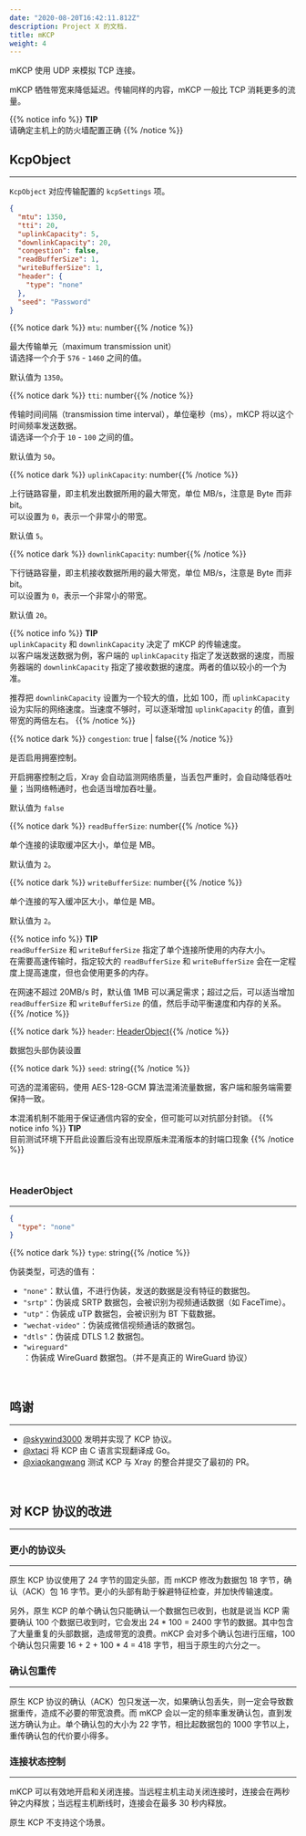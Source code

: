 ```yaml
---
date: "2020-08-20T16:42:11.812Z"
description: Project X 的文档.
title: mKCP
weight: 4
---
```


mKCP 使用 UDP 来模拟 TCP 连接。

mKCP 牺牲带宽来降低延迟。传输同样的内容，mKCP 一般比 TCP 消耗更多的流量。

{{% notice info %}}
**TIP**\
请确定主机上的防火墙配置正确
{{% /notice %}}

## KcpObject

---

`KcpObject` 对应传输配置的 `kcpSettings` 项。

```json
{
  "mtu": 1350,
  "tti": 20,
  "uplinkCapacity": 5,
  "downlinkCapacity": 20,
  "congestion": false,
  "readBufferSize": 1,
  "writeBufferSize": 1,
  "header": {
    "type": "none"
  },
  "seed": "Password"
}
```

{{% notice dark %}} `mtu`: number{{% /notice %}}

最大传输单元（maximum transmission unit）<br />
请选择一个介于 `576` - `1460` 之间的值。

默认值为 `1350`。

{{% notice dark %}} `tti`: number{{% /notice %}}

传输时间间隔（transmission time interval），单位毫秒（ms），mKCP 将以这个时间频率发送数据。<br />
请选译一个介于 `10` - `100` 之间的值。

默认值为 `50`。

{{% notice dark %}} `uplinkCapacity`: number{{% /notice %}}

上行链路容量，即主机发出数据所用的最大带宽，单位 MB/s，注意是 Byte 而非 bit。<br />
可以设置为 `0`，表示一个非常小的带宽。

默认值 `5`。

{{% notice dark %}} `downlinkCapacity`: number{{% /notice %}}

下行链路容量，即主机接收数据所用的最大带宽，单位 MB/s，注意是 Byte 而非 bit。<br />
可以设置为 `0`，表示一个非常小的带宽。

默认值 `20`。

{{% notice info %}}
**TIP**\
`uplinkCapacity` 和 `downlinkCapacity` 决定了 mKCP 的传输速度。<br />
以客户端发送数据为例，客户端的 `uplinkCapacity` 指定了发送数据的速度，而服务器端的 `downlinkCapacity` 指定了接收数据的速度。两者的值以较小的一个为准。<br />

推荐把 `downlinkCapacity` 设置为一个较大的值，比如 100，而 `uplinkCapacity` 设为实际的网络速度。当速度不够时，可以逐渐增加 `uplinkCapacity` 的值，直到带宽的两倍左右。
{{% /notice %}}

{{% notice dark %}} `congestion`: true | false{{% /notice %}}

是否启用拥塞控制。

开启拥塞控制之后，Xray 会自动监测网络质量，当丢包严重时，会自动降低吞吐量；当网络畅通时，也会适当增加吞吐量。

默认值为 `false`

{{% notice dark %}} `readBufferSize`: number{{% /notice %}}

单个连接的读取缓冲区大小，单位是 MB。

默认值为 `2`。

{{% notice dark %}} `writeBufferSize`: number{{% /notice %}}

单个连接的写入缓冲区大小，单位是 MB。

默认值为 `2`。

{{% notice info %}}
**TIP**\
`readBufferSize` 和 `writeBufferSize` 指定了单个连接所使用的内存大小。<br />
在需要高速传输时，指定较大的 `readBufferSize` 和 `writeBufferSize` 会在一定程度上提高速度，但也会使用更多的内存。<br />

在网速不超过 20MB/s 时，默认值 1MB 可以满足需求；超过之后，可以适当增加 `readBufferSize` 和 `writeBufferSize` 的值，然后手动平衡速度和内存的关系。
{{% /notice %}}

{{% notice dark %}} `header`: [HeaderObject](#headerobject){{% /notice %}}

数据包头部伪装设置

{{% notice dark %}} `seed`: string{{% /notice %}}

可选的混淆密码，使用 AES-128-GCM 算法混淆流量数据，客户端和服务端需要保持一致。

本混淆机制不能用于保证通信内容的安全，但可能可以对抗部分封锁。
{{% notice info %}}
**TIP**\
目前测试环境下开启此设置后没有出现原版未混淆版本的封端口现象
{{% /notice %}}

<br />

### HeaderObject

---

```json
{
  "type": "none"
}
```

{{% notice dark %}} `type`: string{{% /notice %}}

伪装类型，可选的值有：

- `"none"`：默认值，不进行伪装，发送的数据是没有特征的数据包。
- `"srtp"`：伪装成 SRTP 数据包，会被识别为视频通话数据（如 FaceTime）。
- `"utp"`：伪装成 uTP 数据包，会被识别为 BT 下载数据。
- `"wechat-video"`：伪装成微信视频通话的数据包。
- `"dtls"`：伪装成 DTLS 1.2 数据包。
- `"wireguard"`：伪装成 WireGuard 数据包。（并不是真正的 WireGuard 协议）

<br />

## 鸣谢

---

- [@skywind3000](https://github.com/skywind3000) 发明并实现了 KCP 协议。
- [@xtaci](https://github.com/xtaci) 将 KCP 由 C 语言实现翻译成 Go。
- [@xiaokangwang](https://github.com/xiaokangwang) 测试 KCP 与 Xray 的整合并提交了最初的 PR。

<br />

## 对 KCP 协议的改进

---

### 更小的协议头

---

原生 KCP 协议使用了 24 字节的固定头部，而 mKCP 修改为数据包 18 字节，确认（ACK）包 16 字节。更小的头部有助于躲避特征检查，并加快传输速度。

另外，原生 KCP 的单个确认包只能确认一个数据包已收到，也就是说当 KCP 需要确认 100 个数据已收到时，它会发出 24 \* 100 = 2400 字节的数据。其中包含了大量重复的头部数据，造成带宽的浪费。mKCP 会对多个确认包进行压缩，100 个确认包只需要 16 + 2 + 100 \* 4 = 418 字节，相当于原生的六分之一。

### 确认包重传

---

原生 KCP 协议的确认（ACK）包只发送一次，如果确认包丢失，则一定会导致数据重传，造成不必要的带宽浪费。而 mKCP 会以一定的频率重发确认包，直到发送方确认为止。单个确认包的大小为 22 字节，相比起数据包的 1000 字节以上，重传确认包的代价要小得多。

### 连接状态控制


---
mKCP 可以有效地开启和关闭连接。当远程主机主动关闭连接时，连接会在两秒钟之内释放；当远程主机断线时，连接会在最多 30 秒内释放。

原生 KCP 不支持这个场景。
